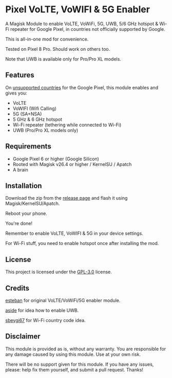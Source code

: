# Pixel VoLTE, VoWIFI & 5G Enabler

A Magisk Module to enable VoLTE, VoWiFi, 5G, UWB, 5/6 GHz hotspot & Wi-Fi repeater for Google Pixel, in countries not officially supported by Google.

This is all-in-one mod for convenience.

Tested on Pixel 8 Pro. Should work on others too.

Note that UWB is available only for Pro/Pro XL models.

## Features

On [unsupported countries](https://pixel.withgoogle.com/5G/) for the Google Pixel, this module enables and gives you:

- VoLTE
- VoWIFI (Wifi Calling)
- 5G (SA+NSA)
- 5 GHz & 6 GHz hotspot
- Wi-Fi repeater (tethering while connected to Wi-Fi)
- UWB (Pro/Pro XL models only)

## Requirements

- Google Pixel 6 or higher (Google Silicon)
- Rooted with Magisk v26.4 or higher / KernelSU / Apatch
- A brain

## Installation

Download the zip from the [release page](https://github.com/karina-lab/Pixel-Regional-Restrictions-Disabler/releases) and flash it using Magisk/KernelSU/Apatch.

Reboot your phone.

You're done!

Remember to enable VoLTE, VoWIFI & 5G in your device settings.

For Wi-Fi stuff, you need to enable hotspot once after installing the mod.


## License

This project is licensed under the [GPL-3.0](https://www.gnu.org/licenses/gpl-3.0.en.html) license.

## Credits


[esteban](https://github.com/EstebanForge/Pixel-VoLTE-VoWIFI-5G-Enabler) for original VoLTE/VoWiFi/5G enabler module.

[aside](https://4pda.to/forum/index.php?showtopic=1093998&st=220#entry136638452) for idea how to enable UWB.

[sbeygi67](https://xdaforums.com/t/guide-root-change-wifi-hotspot-country-to-bypass-regional-restrictions-on-android-10.4703941/) for Wi-Fi country code idea.

## Disclaimer

This module is provided as is, without any warranty. You are responsible for any damage caused by using this module. Use at your own risk.

There will be no support given for this module. If you have any issues, please: help fix them yourself, and submit a pull request. Thanks!
